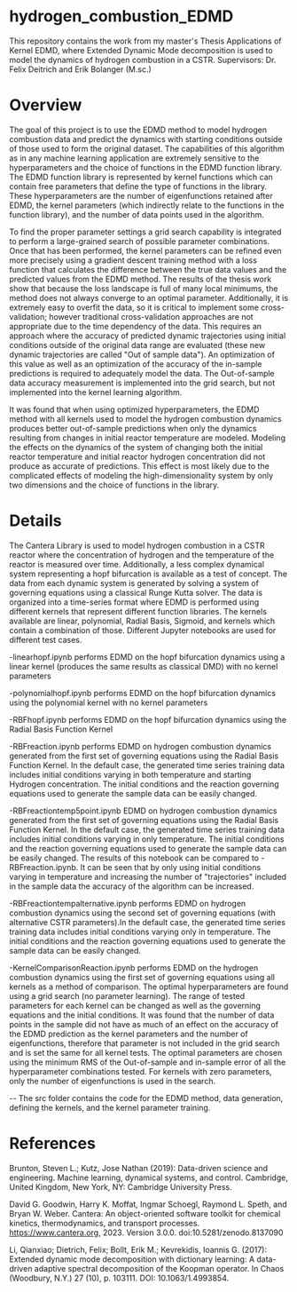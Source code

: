 # hydrogen_combustion_EDMD

This repository contains the work from my master's Thesis Applications of Kernel EDMD, where Extended Dynamic Mode decomposition is used to model the dynamics of hydrogen combustion in a CSTR. Supervisors: Dr. Felix Deitrich and Erik Bolanger (M.sc.)
# Overview

The goal of this project is to use the EDMD method to model hydrogen combustion data and predict the dynamics with starting conditions outside of those used to form the original dataset. The capabilities of this algorithm as in any machine learning application are extremely sensitive to the hyperparameters and the choice of functions in the EDMD function library. The EDMD function library is represented by kernel functions which can contain free parameters that define the type of functions in the library.  These hyperparameters are the number of eigenfunctions retained after EDMD, the kernel parameters (which indirectly relate to the functions in the function library), and the number of data points used in the algorithm. 

To find the proper parameter settings a grid search capability is integrated to perform a large-grained search of possible parameter combinations. Once that has been performed, the kernel parameters can be refined even more precisely using a gradient descent training method with a loss function that calculates the difference between the true data values and the predicted values from the EDMD method. The results of the thesis work show that because the loss landscape is full of many local minimums, the method does not always converge to an optimal parameter. Additionally, it is extremely easy to overfit the data, so it is critical to implement some cross-validation; however traditional cross-validation approaches are not appropriate due to the time dependency of the data. This requires an approach where the accuracy of predicted dynamic trajectories using initial conditions outside of the original data range are evaluated (these new dynamic trajectories are called "Out of sample data"). An optimization of this value as well as an optimization of the accuracy of the in-sample predictions is required to adequately model the data. The Out-of-sample data accuracy measurement is implemented into the grid search, but not implemented into the kernel learning algorithm. 

It was found that when using optimized hyperparameters, the EDMD method with all kernels used to model the hydrogen combustion dynamics produces better out-of-sample predictions when only the dynamics resulting from changes in initial reactor temperature are modeled. Modeling the effects on the dynamics of the system  of changing both the initial reactor temperature and initial reactor hydrogen concentration did not produce as accurate of predictions. This effect is most likely due to the complicated effects of modeling the high-dimensionality system by only two dimensions and the choice of functions in the library. 

# Details
The Cantera Library  is used to model hydrogen combustion in a CSTR reactor where the concentration of hydrogen and the temperature of the reactor is measured over time. Additionally, a less complex dynamical system representing a hopf bifurcation is available as a test of concept. The data from each dynamic system is generated by solving a system of governing equations using a classical Runge Kutta solver. The data is organized into a time-series format where EDMD is performed using different kernels that represent different function libraries. The kernels available are linear, polynomial, Radial Basis, Sigmoid, and kernels which contain a combination of those. Different Jupyter notebooks are used for different test cases. 

-linearhopf.ipynb  performs EDMD on the hopf bifurcation dynamics using a linear kernel (produces the same results as classical DMD) with no kernel parameters

-polynomialhopf.ipynb performs EDMD on the hopf bifurcation dynamics using the polynomial kernel with no kernel parameters

-RBFhopf.ipynb performs EDMD on the hopf bifurcation dynamics using the Radial Basis Function Kernel

-RBFreaction.ipynb performs EDMD on hydrogen combustion dynamics generated from the first set of governing equations using the Radial Basis Function Kernel. In the default case, the generated time series training data includes initial conditions varying in both temperature and starting Hydrogen concentration. The initial conditions and the reaction governing equations used to generate the sample data can be easily changed.  

-RBFreactiontemp5point.ipynb EDMD on hydrogen combustion dynamics generated from the first set of governing equations using the Radial Basis Function Kernel. In the default case, the generated time series training data includes initial conditions varying in only temperature. The initial conditions and the reaction governing equations used to generate the sample data can be easily changed. The results of this notebook can be compared to -RBFreaction.ipynb. It can be seen that by only using initial conditions varying in temperature and increasing the number of "trajectories" included in the sample data the accuracy of the algorithm can be increased. 

-RBFreactiontempalternative.ipynb performs EDMD on hydrogen combustion dynamics using the second set of governing equations (with alternative CSTR parameters).In the default case, the generated time series training data includes initial conditions varying only in temperature. The initial conditions and the reaction governing equations used to generate the sample data can be easily changed.  

-KernelComparisonReaction.ipynb performs EDMD on the hydrogen combustion dynamics using the first set of governing equations using all kernels as a method of comparison. The optimal hyperparameters are found using a grid search (no parameter learning). The range of tested parameters for each kernel can be changed as well as the governing equations and the initial conditions. It was found that the number of data points in the sample did not have as much of an effect on the accuracy of the EDMD prediction as the kernel parameters and the number of eigenfunctions, therefore that parameter is not included in the grid search and is set the same for all kernel tests. The optimal parameters are chosen using the minimum RMS of the Out-of-sample and in-sample error of all the hyperparameter combinations tested. For kernels with zero parameters, only the number of eigenfunctions is used in the search. 

-- The src folder contains the code for the EDMD method, data generation, defining the kernels, and the kernel parameter training.

# References

Brunton, Steven L.; Kutz, Jose Nathan (2019): Data-driven science and engineering. Machine learning, dynamical systems, and control. Cambridge, United Kingdom, New York, NY: Cambridge University Press.

David G. Goodwin, Harry K. Moffat, Ingmar Schoegl, Raymond L. Speth, and Bryan W. Weber. Cantera: An object-oriented software toolkit for chemical kinetics, thermodynamics, and transport processes. https://www.cantera.org, 2023. Version 3.0.0. doi:10.5281/zenodo.8137090

Li, Qianxiao; Dietrich, Felix; Bollt, Erik M.; Kevrekidis, Ioannis G. (2017): Extended dynamic mode decomposition with dictionary learning: A data-driven adaptive spectral decomposition of the Koopman operator. In Chaos (Woodbury, N.Y.) 27 (10), p. 103111. DOI: 10.1063/1.4993854.

